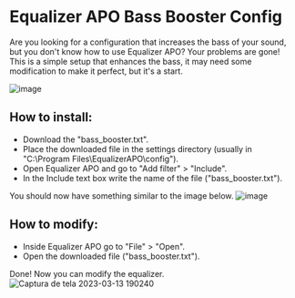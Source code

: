 # Equalizer APO Bass Booster Config
Are you looking for a configuration that increases the bass of your sound, but you don't know how to use Equalizer APO? Your problems are gone! This is a simple setup that enhances the bass, it may need some modification to make it perfect, but it's a start.

![image](https://user-images.githubusercontent.com/96930584/224847547-e498f70f-72da-413b-8a55-e55551bb2879.png)

## How to install:
* Download the "bass_booster.txt".
* Place the downloaded file in the settings directory (usually in "C:\Program Files\EqualizerAPO\config").
* Open Equalizer APO and go to "Add filter" > "Include".
* In the Include text box write the name of the file ("bass_booster.txt").

You should now have something similar to the image below.
![image](https://user-images.githubusercontent.com/96930584/224846969-6a2d93f8-e272-4756-b5a1-8be654b39f89.png)

## How to modify:
* Inside Equalizer APO go to "File" > "Open".
* Open the downloaded file ("bass_booster.txt").

Done! Now you can modify the equalizer.
![Captura de tela 2023-03-13 190240](https://user-images.githubusercontent.com/96930584/224845906-8d81705c-c2c2-4e9a-bd07-5177ee5f28b5.png)
